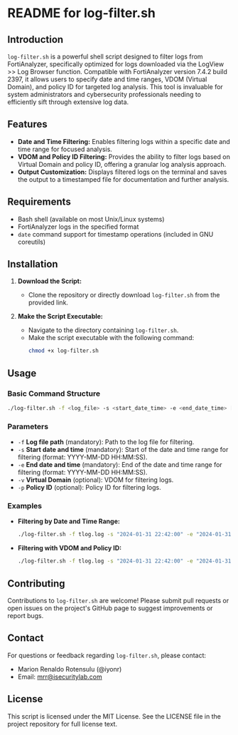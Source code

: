 # README for log-filter.sh

## Introduction

`log-filter.sh` is a powerful shell script designed to filter logs from FortiAnalyzer, specifically optimized for logs downloaded via the LogView >> Log Browser function. Compatible with FortiAnalyzer version 7.4.2 build 2397, it allows users to specify date and time ranges, VDOM (Virtual Domain), and policy ID for targeted log analysis. This tool is invaluable for system administrators and cybersecurity professionals needing to efficiently sift through extensive log data.

## Features

- **Date and Time Filtering:** Enables filtering logs within a specific date and time range for focused analysis.
- **VDOM and Policy ID Filtering:** Provides the ability to filter logs based on Virtual Domain and policy ID, offering a granular log analysis approach.
- **Output Customization:** Displays filtered logs on the terminal and saves the output to a timestamped file for documentation and further analysis.

## Requirements

- Bash shell (available on most Unix/Linux systems)
- FortiAnalyzer logs in the specified format
- `date` command support for timestamp operations (included in GNU coreutils)

## Installation

1. **Download the Script:**
   - Clone the repository or directly download `log-filter.sh` from the provided link.

2. **Make the Script Executable:**
   - Navigate to the directory containing `log-filter.sh`.
   - Make the script executable with the following command:
     ```bash
     chmod +x log-filter.sh
     ```

## Usage

### Basic Command Structure

```bash
./log-filter.sh -f <log_file> -s <start_date_time> -e <end_date_time> [-v <vd>] [-p <policyid>]
```

### Parameters

- `-f` **Log file path** (mandatory): Path to the log file for filtering.
- `-s` **Start date and time** (mandatory): Start of the date and time range for filtering (format: YYYY-MM-DD HH:MM:SS).
- `-e` **End date and time** (mandatory): End of the date and time range for filtering (format: YYYY-MM-DD HH:MM:SS).
- `-v` **Virtual Domain** (optional): VDOM for filtering logs.
- `-p` **Policy ID** (optional): Policy ID for filtering logs.

### Examples

- **Filtering by Date and Time Range:**
  ```bash
  ./log-filter.sh -f tlog.log -s "2024-01-31 22:42:00" -e "2024-01-31 22:43:16"
  ```
- **Filtering with VDOM and Policy ID:**
  ```bash
  ./log-filter.sh -f tlog.log -s "2024-01-31 22:42:00" -e "2024-01-31 22:43:16" -v IT -p 6
  ```

## Contributing

Contributions to `log-filter.sh` are welcome! Please submit pull requests or open issues on the project's GitHub page to suggest improvements or report bugs.

## Contact

For questions or feedback regarding `log-filter.sh`, please contact:

- Marion Renaldo Rotensulu (@iyonr)
- Email: mrr@isecuritylab.com

## License

This script is licensed under the MIT License. See the LICENSE file in the project repository for full license text.
